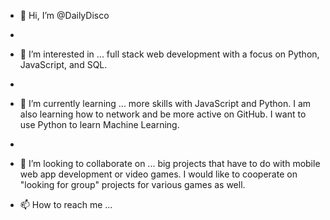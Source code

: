 - 👋 Hi, I’m @DailyDisco
- 
- 👀 I’m interested in ... full stack web development with a focus on Python, JavaScript, and SQL. 
- 
- 🌱 I’m currently learning ... more skills with JavaScript and Python. I am also learning how to network and be more active on GitHub. I want to use Python to learn Machine Learning. 
- 
- 💞️ I’m looking to collaborate on ... big projects that have to do with mobile web app development or video games. I would like to cooperate on "looking for group" projects for various games as well.

- 📫 How to reach me ...

<!---
DailyDisco/DailyDisco is a ✨ special ✨ repository because its `README.md` (this file) appears on your GitHub profile.
You can click the Preview link to take a look at your changes.
--->
